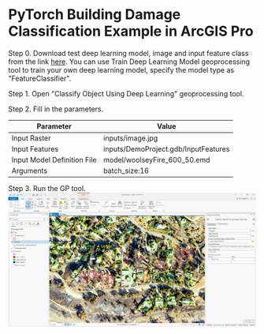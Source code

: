 # PyTorch Building Damage Classification Example in ArcGIS Pro
Step 0. Download test deep learning model, image and input feature class from the link [here](https://www.arcgis.com/home/item.html?id=d8b0584ff908448abfa095533484934d).
You can use Train Deep Learning Model geoprocessing tool to train your own deep learning model, specify the model type as "FeatureClassifier".

Step 1. Open "Classify Object Using Deep Learning" geoprocessing tool. 

Step 2. Fill in the parameters.

| Parameter | Value |
| --------- | ----- |
| Input Raster | inputs/image.jpg |
| Input Features | inputs/DemoProject.gdb/InputFeatures |
| Input Model Definition File | model/woolseyFire_600_50.emd |
| Arguments | batch_size:16|
Step 3. Run the GP tool.
<img src='../../../docs/img/pytorch_FeatureClassifier_buildingdamage.jpg'>
